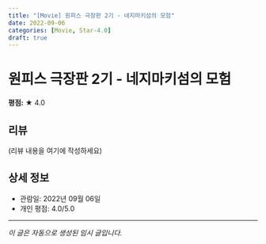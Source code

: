 ```yaml
---
title: "[Movie] 원피스 극장판 2기 - 네지마키섬의 모험"
date: 2022-09-06
categories: [Movie, Star-4.0]
draft: true
---
```


# 원피스 극장판 2기 - 네지마키섬의 모험

**평점:** ★ 4.0

## 리뷰

(리뷰 내용을 여기에 작성하세요)

## 상세 정보

- 관람일: 2022년 09월 06일
- 개인 평점: 4.0/5.0

---

*이 글은 자동으로 생성된 임시 글입니다.*
